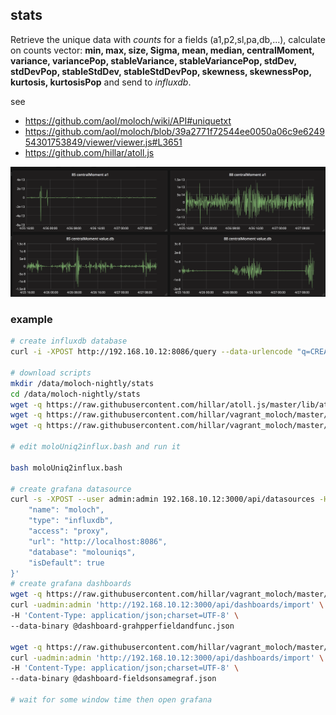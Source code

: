 ## stats

Retrieve the unique data with *counts* for a fields (a1,p2,sl,pa,db,...), calculate on counts vector: **min, max, size, Sigma, mean, median, centralMoment, variance, variancePop, stableVariance, stableVariancePop, stdDev, stdDevPop, stableStdDev, stableStdDevPop, skewness, skewnessPop, kurtosis, kurtosisPop** and send to *influxdb*.

see
* https://github.com/aol/moloch/wiki/API#uniquetxt
* https://github.com/aol/moloch/blob/39a2771f72544ee0050a06c9e624954301753849/viewer/viewer.js#L3651
* https://github.com/hillar/atoll.js

![centralMoment](../Screen_Shot_2017-05-10_at_12.06.05.png)

### example

```bash
# create influxdb database
curl -i -XPOST http://192.168.10.12:8086/query --data-urlencode "q=CREATE DATABASE molouniqs"

# download scripts
mkdir /data/moloch-nightly/stats
cd /data/moloch-nightly/stats
wget -q https://raw.githubusercontent.com/hillar/atoll.js/master/lib/atoll.js
wget -q https://raw.githubusercontent.com/hillar/vagrant_moloch/master/stats/vectorstats.js
wget -q https://raw.githubusercontent.com/hillar/vagrant_moloch/master/stats/moloUniq2influx.bash

# edit moloUniq2influx.bash and run it

bash moloUniq2influx.bash

# create grafana datasource
curl -s -XPOST --user admin:admin 192.168.10.12:3000/api/datasources -H "Content-Type: application/json" -d '{
    "name": "moloch",
    "type": "influxdb",
    "access": "proxy",
    "url": "http://localhost:8086",
    "database": "molouniqs",
    "isDefault": true
}'
# create grafana dashboards
wget -q https://raw.githubusercontent.com/hillar/vagrant_moloch/master/stats/dashboard-grahpperfieldandfunc.json
curl -uadmin:admin 'http://192.168.10.12:3000/api/dashboards/import' \
-H 'Content-Type: application/json;charset=UTF-8' \
--data-binary @dashboard-grahpperfieldandfunc.json

wget -q https://raw.githubusercontent.com/hillar/vagrant_moloch/master/stats/dashboard-fieldsonsamegraf.json
curl -uadmin:admin 'http://192.168.10.12:3000/api/dashboards/import' \
-H 'Content-Type: application/json;charset=UTF-8' \
--data-binary @dashboard-fieldsonsamegraf.json 

# wait for some window time then open grafana
```
